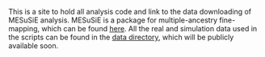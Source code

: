 This is a site to hold all analysis code and link to the data downloading of MESuSiE analysis. MESuSiE is a package for multiple-ancestry fine-mapping, which can be found [here](https://github.com/borangao/MESuSiE). All the real and simulation data used in the scripts can be found in the [data directory](https://drive.google.com/drive/u/0/folders/1hgzCXntiMVUtlOaHPeJP3TqMRbnGdOUj), which will be publicly available soon.

